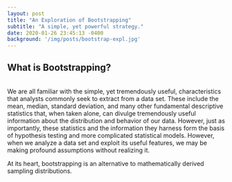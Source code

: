 ```yaml
---
layout: post
title: "An Exploration of Bootstrapping"
subtitle: "A simple, yet powerful strategy."
date: 2020-01-26 23:45:13 -0400
background: '/img/posts/bootstrap-expl.jpg'
---
```


## What is Bootstrapping?
<br>
We are all familiar with the simple, yet tremendously useful, characteristics that analysts commonly seek to extract from a data set. These include the mean, median, standard deviation, and many other fundamental descriptive statistics that, when taken alone, can divulge tremendously useful information about the distribution and behavior of our data. However, just as importantly, these statistics and the information they harness form the basis of hypothesis testing and more complicated statistical models. However, when we analyze a data set and exploit its useful features, we may be making profound assumptions without realizing it. 

At its heart, bootstrapping is an alternative to mathematically derived sampling distributions. 